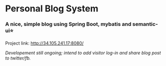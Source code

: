 # Personal Blog System
### A nice, simple blog using Spring Boot, mybatis and semantic-ui⭐️

Project link: http://34.105.241.17:8080/

*Developement still ongoing; intend to add visitor log-in and share blog post to twitter/fb.*



